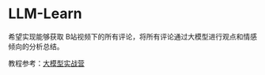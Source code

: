 # LLM-Learn

希望实现能够获取 B站视频下的所有评论，将所有评论通过大模型进行观点和情感倾向的分析总结。

教程参考：[大模型实战营](https://github.com/InternLM/Tutorial)
